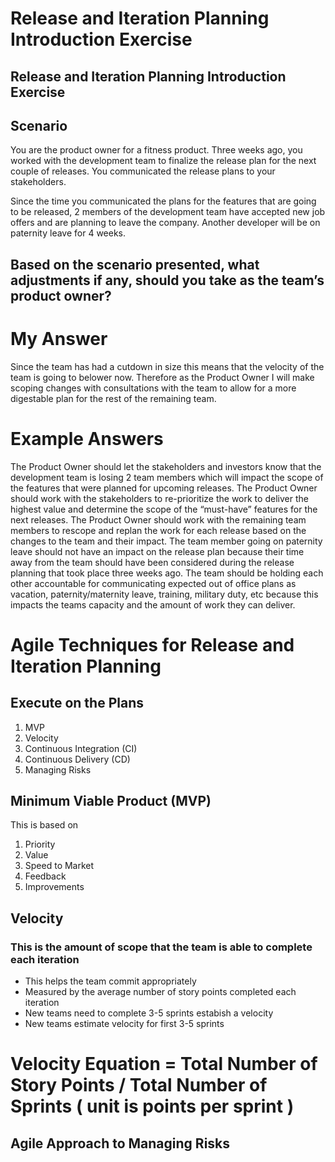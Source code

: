 # Release and Iteration Planning Introduction Exercise
## Release and Iteration Planning Introduction Exercise
## Scenario

You are the product owner for a fitness product. Three weeks ago, you worked with the development team to finalize the release plan for the next couple of releases. You communicated the release plans to your stakeholders.

Since the time you communicated the plans for the features that are going to be released, 2 members of the development team have accepted new job offers and are planning to leave the company. Another developer will be on paternity leave for 4 weeks.

## Based on the scenario presented, what adjustments if any, should you take as the team’s product owner?

# My Answer
Since the team has had a cutdown in size this means that the velocity of the team is going to belower now. Therefore as the Product Owner I will make scoping changes with consultations with the team to allow for a more digestable plan for the rest of the remaining team.

# Example Answers
The Product Owner should let the stakeholders and investors know that the development team is losing 2 team members which will impact the scope of the features that were planned for upcoming releases.
The Product Owner should work with the stakeholders to re-prioritize the work to deliver the highest value and determine the scope of the “must-have” features for the next releases.
The Product Owner should work with the remaining team members to rescope and replan the work for each release based on the changes to the team and their impact.
The team member going on paternity leave should not have an impact on the release plan because their time away from the team should have been considered during the release planning that took place three weeks ago. The team should be holding each other accountable for communicating expected out of office plans as vacation, paternity/maternity leave, training, military duty, etc because this impacts the teams capacity and the amount of work they can deliver.


# Agile Techniques for Release and Iteration Planning

## Execute on the Plans

1. MVP
2. Velocity
3. Continuous Integration (CI)
4. Continuous Delivery (CD)
5. Managing Risks

## Minimum Viable Product (MVP)
This is based on 
1. Priority
2. Value
3. Speed to Market
4. Feedback
5. Improvements

## Velocity 

### This is the amount of scope that the team is able to complete each iteration

- This helps the team commit appropriately
- Measured by the average number of story points completed each iteration
- New teams need to complete 3-5 sprints estabish a velocity
- New teams estimate velocity for first 3-5 sprints

# Velocity Equation = Total Number of Story Points / Total Number of Sprints ( unit is points per sprint )

## Agile Approach to Managing Risks



